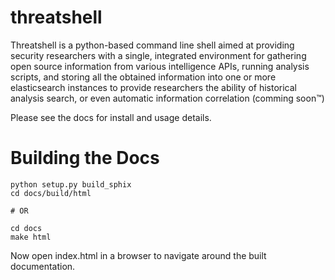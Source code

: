 threatshell
===========

Threatshell is a python-based command line shell aimed at providing security
researchers with a single, integrated environment for gathering open source
information from various intelligence APIs, running analysis scripts, and
storing all the obtained information into one or more elasticsearch instances
to provide researchers the ability of historical analysis search, or even
automatic information correlation (comming soon™)

Please see the docs for install and usage details.

Building the Docs
=================

    python setup.py build_sphix
    cd docs/build/html

    # OR

    cd docs
    make html

Now open index.html in a browser to navigate around the built documentation.
